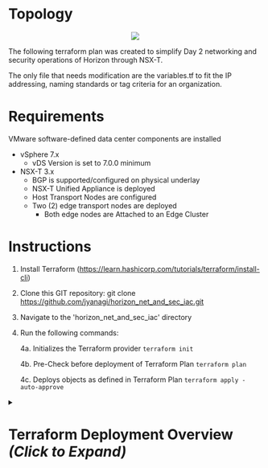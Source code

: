 # Topology
<p align="center">
<img src=https://user-images.githubusercontent.com/75082831/178126250-09a84ad0-68d8-4c2b-a885-4b27bd856c4b.png>
</p>

The following terraform plan was created to simplify Day 2 networking and security operations of Horizon through NSX-T.

The only file that needs modification are the variables.tf to fit the IP addressing, naming standards or tag criteria for an organization.

# Requirements
VMware software-defined data center components are installed
- vSphere 7.x 
  - vDS Version is set to 7.0.0 minimum
- NSX-T 3.x
  - BGP is supported/configured on physical underlay
  - NSX-T Unified Appliance is deployed
  - Host Transport Nodes are configured 
  - Two (2) edge transport nodes are deployed
    - Both edge nodes are Attached to an Edge Cluster

# Instructions

1. Install Terraform (https://learn.hashicorp.com/tutorials/terraform/install-cli)

2. Clone this GIT repository: git clone https://github.com/jyanagi/horizon_net_and_sec_iac.git

3. Navigate to the 'horizon_net_and_sec_iac' directory 

4. Run the following commands: 

   4a. Initializes the Terraform provider
       ```terraform init```

   4b. Pre-Check before deployment of Terraform Plan
       ```terraform plan```

   4c. Deploys objects as defined in Terraform Plan
       ```terraform apply -auto-approve```

<details><summary> 
<h1>Terraform Deployment Overview <i>(Click to Expand)</i></h1>
</summary>

- Two (2) VLAN-backed segments
  - nsx-vlan-3301-seg
    - VLAN ID: 3301
  - nsx-vlan-3311-seg
    - VLAN ID: 3311
- Tier0 Gateway
  - TF_Tier_0
    - HA Mode:  Active/Active
    - Four Uplink Interfaces
      - Fabric-A
        - edge01a-uplink-01 - 10.30.1.1/24
        - edge01b-uplink-01 - 10.30.1.2/24
      - Fabric-B
        - edge01a-uplink-02 - 10.30.11.1/24
        - edge01b-uplink-02 - 10.30.11.2/24
    - BGP
      - Local AS: 3301
      - ECMP Enabled
      - Two (2) BGP Neighbors
        - Fabric-A: 
          - Remote Address: 10.30.1.253
          - Remote AS: 65000
          - BFD: Enabled
        - Fabric-B:
          - Remote Address: 10.30.11.253
          - Remote AS: 65000
          - BFD: Enabled
    - BGP Redistribution Policy
      - Redistributed Networks:
        - Connected Segments and Service Interfaces
        - LB SNAT IP
        - LB VIP
        - NAT IP
- Tier1 Gateway
  - TF_Tier_1
    - HA Mode:  Active/Standby
    - Route Advertisement:
      - Connected Segments and Service Interfaces
      - LB SNAT IP
      - LB VIP
      - NAT IP
- Three (3) Overlay Segments
  - TF-Segment-ENT-SVC
    - Gateway: TF_Tier_1
    - IP: 10.201.10.253/24
    - Scope|Tag:  domain|ent_svc
  - TF-Segment-HZN-CS
    - Gateway: TF_Tier_1
    - IP: 10.201.20.253/24
    - Scope|Tag: horizon|cs
  - TF-Segment-HZN-UAG
    - Gateway: TF_Tier_1
    - IP: 10.201.30.253/24
    - Scope|Tag: horizon|uag
- 10 Security Groups (HZN-GRP-###)
- 27 services (HZN-SVC-###)
- 44 DFW Application Policies 
</details>
